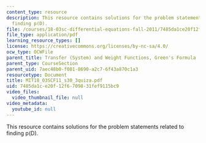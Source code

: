 ```yaml
---
content_type: resource
description: This resource contains solutions for the problem statements related to
  finding p(D).
file: /courses/18-03sc-differential-equations-fall-2011/7485da1ce20f12f6709831fef9115bc9_MIT18_03SCF11_s30_3quiza.pdf
file_type: application/pdf
learning_resource_types: []
license: https://creativecommons.org/licenses/by-nc-sa/4.0/
ocw_type: OCWFile
parent_title: Transfer (System) and Weight Functions, Green's Formula
parent_type: CourseSection
parent_uid: 7aec48b0-f081-8690-a2c7-6f43a870c1a3
resourcetype: Document
title: MIT18_03SCF11_s30_3quiza.pdf
uid: 7485da1c-e20f-12f6-7098-31fef9115bc9
video_files:
  video_thumbnail_file: null
video_metadata:
  youtube_id: null
---
```

This resource contains solutions for the problem statements related to finding p(D).
